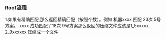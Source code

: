### Root流程
1.如果有精确匹配,那么返回精确匹配（按照个数）。例如 机器xxxx 匹配 23次 5号方案。 xxxx 成功匹配了18次 9号方案那么返回的压缩文件应该是1_5xxxxx. 2_9xxxxxx 压缩成一个文件

